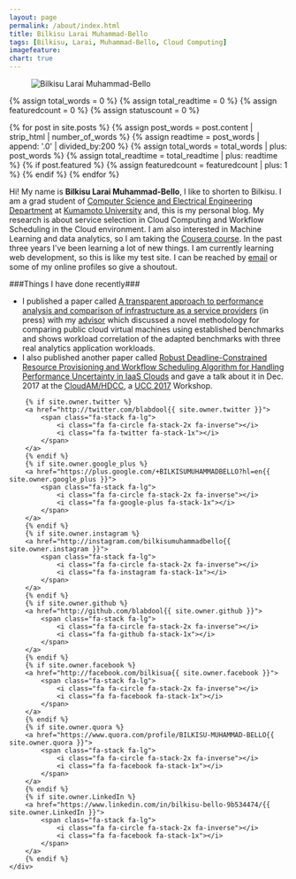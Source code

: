 ```yaml
---
layout: page
permalink: /about/index.html
title: Bilkisu Larai Muhammad-Bello
tags: [Bilkisu, Larai, Muhammad-Bello, Cloud Computing]
imagefeature:
chart: true
---
```

<figure>
  <img src="{{ site.url }}/images/about_me_image.png" alt="Bilkisu Larai Muhammad-Bello">
  <!-- <figcaption> Bilkisu Larai Muhammad-Bello</figcaption> -->
</figure>

{% assign total_words = 0 %}
{% assign total_readtime = 0 %}
{% assign featuredcount = 0 %}
{% assign statuscount = 0 %}

{% for post in site.posts %}
    {% assign post_words = post.content | strip_html | number_of_words %}
    {% assign readtime = post_words | append: '.0' | divided_by:200 %}
    {% assign total_words = total_words | plus: post_words %}
    {% assign total_readtime = total_readtime | plus: readtime %}
    {% if post.featured %}
    {% assign featuredcount = featuredcount | plus: 1 %}
    {% endif %}
{% endfor %}


Hi! My name is **Bilkisu Larai Muhammad-Bello**, I like to shorten to Bilkisu. I am a grad student of [Computer Science and Electrical Engineering Department](http://www.eng.kumamoto-u.ac.jp/english/dept/dept06.html) at [Kumamoto University](http://www.kumamoto-u.ac.jp/) and, this is my personal blog. My research is about service selection in Cloud Computing and Workflow Scheduling in the Cloud environment. I am also interested in Machine Learning and data analytics, so I am taking the [Cousera course](https://www.coursera.org/learn/machine-learning). In the past three years I've been learning a lot of new things. I am currently learning web development, so this is like my test site. I can be reached by [email](blabdool@gmail.com) or some of my online profiles so give a shoutout.

###Things I have done recently###
* I published a paper called [A transparent approach to performance analysis and comparison of infrastructure as a service providers](http://www.sciencedirect.com/science/article/pii/S0045790617311746) (in press) with my [advisor](http://www.dbms.cs.kumamoto-u.ac.jp/~aritsugi/intro.shtml) which discussed a novel methodology for comparing public cloud virtual machines using established benchmarks and shows workload correlation of the adapted benchmarks with three real analytics application workloads.
* I also published another paper called [Robust Deadline-Constrained Resource Provisioning and Workflow Scheduling Algorithm for Handling Performance Uncertainty in IaaS Clouds](https://dl.acm.org/citation.cfm?id=3148110&CFID=1023126095&CFTOKEN=89513308) and gave a talk about it in Dec. 2017 at the [CloudAM/HDCC](cloudam2017.lncc.br), a [UCC 2017](http://www.depts.ttu.edu/cac/conferences/ucc2017/) Workshop.



<div class="social-icons">

        {% if site.owner.twitter %}
        <a href="http://twitter.com/blabdool{{ site.owner.twitter }}">
            <span class="fa-stack fa-lg">
                <i class="fa fa-circle fa-stack-2x fa-inverse"></i>
                <i class="fa fa-twitter fa-stack-1x"></i>
            </span>
        </a>
        {% endif %}
        {% if site.owner.google_plus %}
        <a href="https://plus.google.com/+BILKISUMUHAMMADBELLO?hl=en{{ site.owner.google_plus }}">
            <span class="fa-stack fa-lg">
                <i class="fa fa-circle fa-stack-2x fa-inverse"></i>
                <i class="fa fa-google-plus fa-stack-1x"></i>
            </span>
        </a>
        {% endif %}
        {% if site.owner.instagram %}
        <a href="http://instagram.com/bilkisumuhammadbello{{ site.owner.instagram }}">
            <span class="fa-stack fa-lg">
                <i class="fa fa-circle fa-stack-2x fa-inverse"></i>
                <i class="fa fa-instagram fa-stack-1x"></i>
            </span>
        </a>
        {% endif %}
        {% if site.owner.github %}
        <a href="http://github.com/blabdool{{ site.owner.github }}">
            <span class="fa-stack fa-lg">
                <i class="fa fa-circle fa-stack-2x fa-inverse"></i>
                <i class="fa fa-github fa-stack-1x"></i>
            </span>
        </a>
        {% endif %}
        {% if site.owner.facebook %}
        <a href="http://facebook.com/bilkisua{{ site.owner.facebook }}">
            <span class="fa-stack fa-lg">
                <i class="fa fa-circle fa-stack-2x fa-inverse"></i>
                <i class="fa fa-facebook fa-stack-1x"></i>
            </span>
        </a>
        {% endif %}
        {% if site.owner.quora %}
        <a href="https://www.quora.com/profile/BILKISU-MUHAMMAD-BELLO{{ site.owner.quora }}">
            <span class="fa-stack fa-lg">
                <i class="fa fa-circle fa-stack-2x fa-inverse"></i>
                <i class="fa fa-facebook fa-stack-1x"></i>
            </span>
        </a>
        {% endif %}
        {% if site.owner.LinkedIn %}
        <a href="https://www.linkedin.com/in/bilkisu-bello-9b534474/{{ site.owner.LinkedIn }}">
            <span class="fa-stack fa-lg">
                <i class="fa fa-circle fa-stack-2x fa-inverse"></i>
                <i class="fa fa-facebook fa-stack-1x"></i>
            </span>
        </a>
        {% endif %}
    </div>
